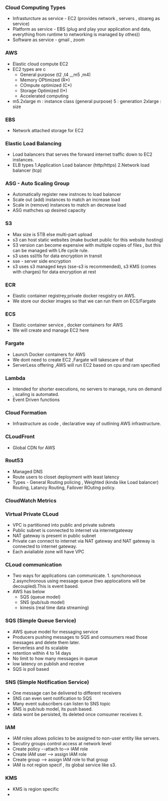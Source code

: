 ### Cloud Computing Types 
- Infrasturcture as service - EC2 (provides network , servers , stoareg as service)
- Platform as service - EBS (plug and play your application and data, everything from runtime to networking is managed by othes))
- Software as service - gmail , zoom


### AWS
- Elastic cloud compute EC2
- EC2 types are c
    - General purpose (t2 ,t4 ,,,m5 ,m4)
    - Memory OPtimized (R*)
    - COmpute optimized (C*)
    - Storage Optimized (I*)
    - Accelerated computing
- m5.2xlarge
  m : instance class (general purpose)
  5 : generation
  2xlarge : size 
### EBS
- Network attached storage for EC2
### Elastic Load Balancing
- Load balancers that serves the forward internet traffic down to EC2 instances.
- ELB types 1.Application Load balancer (http/https) 
            2.Network load balancer (tcp)

### ASG - Auto Scaling Group
- Automatically register new instnces to load balancer
- Scale out (add) instances to match an increase load
- Scale in (remove) instances to match an decrease load
- ASG mathches up desired capacity

### S3
- Max size is 5TB else multi-part upload
- s3 can host static websites (make bucket public for this website hosting)
- S3 version can become expensive with multiple copies of files , but this can be managed with Life cycle rule.
- s3 uses ssl/tls for data encryption in transit
- sse - server side encryption 
- s3 uses s3 managed keys (sse-s3 is recommended), s3 KMS (comes with charges) for data encryption at rest
### ECR
- Elastic container registrey,private docker resgistry on AWS.
- We store our docker images so that we can run them on ECS/Fargate
### ECS
- Elastic container service , docker containers for AWS
- We will create and manage EC2 here
### Fargate
- Launch Docker containers for AWS
- We dont need to create EC2 ,Fargate will takescare of that
- ServerLess offering ,AWS will run EC2 based on cpu and ram specified
### Lambda
- Intended for shorter executions, no servers to manage, runs on demand , scaling is automated.
- Event Driven functions
### Cloud Formation
- Infrastructure as code , declarative way of outlining AWS infrastructure. 

### CLoudFront 
- Global CDN for AWS
### Rout53
- Managed DNS
- Route users to closet deployment with least latency 
- Types - General Routing policing , Weighted (kinda like Load balancer) Routing, Latancy Routing, Failover ROuting policy.
### CloudWatch Metrics
### Virtual Private CLoud 
-  VPC is partitioned into public and private subnets
-  Public subnet is connected to internet via internetgateway
-  NAT gateway is present in public subnet
-  Private can connect to internet via NAT gateway and NAT gateway is connected to internet gateway.
-  Each avialiable zone will have VPC
### CLoud communication
- Two ways for applications  can communicate. 1. synchoronous 2.asynchronous using message queue (two applocations will be decoupled).This is event based.
- AWS has below
    - SQS (queue model)
    - SNS (pub/sub model)
    - kinesis (real time data streaming)
### SQS (Simple Queue Service)
- AWS queue model for messaging service
- Producers pushing messages to SQS and comsumers read those messages and delete them later. 
- Serverless and its scalable
- retention within 4 to 14 days
- No limit to how many messages in queue
- low latency on publish and receive
- SQS is poll based
### SNS (Simple Notification Service)
- One message can be delivered to different receivers
- SNS can even sent notification to SQS
- Many event subscribers can listen to SNS topic
- SNS is pub/sub model, its push based.
- data wont be persisted, its deleted once comsumer receives it.

### IAM
- IAM roles allows policies to be assigned to non-user entity like servers.
- Secutiry groups control access at network level
- Create policy --attach to--> IAM role 
- Create IAM user --> assign IAM role
- Create group --> assign IAM role to that group
- IAM is not region specif , its global service like s3.

### KMS
- KMS is region specific
- 

